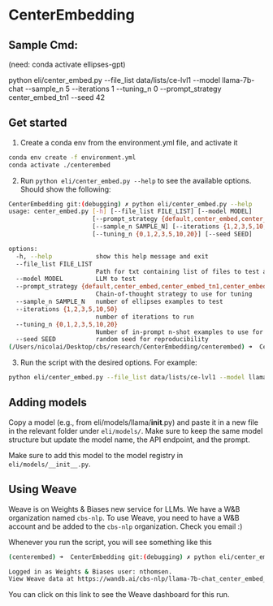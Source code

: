# CenterEmbedding

## Sample Cmd:

(need: conda activate ellipses-gpt)

python eli/center_embed.py --file_list data/lists/ce-lvl1 --model llama-7b-chat --sample_n 5 --iterations 1 --tuning_n 0 --prompt_strategy center_embed_tn1 --seed 42


## Get started
1. Create a conda env from the environment.yml file, and activate it

```bash
conda env create -f environment.yml
conda activate ./centerembed
```

2. Run `python eli/center_embed.py --help` to see the available options. Should show the following:

```bash
CenterEmbedding git:(debugging) ✗ python eli/center_embed.py --help
usage: center_embed.py [-h] [--file_list FILE_LIST] [--model MODEL]
                       [--prompt_strategy {default,center_embed,center_embed_tn1,center_embed_tn2,supervised_cot,unsupervised_cot}]
                       [--sample_n SAMPLE_N] [--iterations {1,2,3,5,10,50}]
                       [--tuning_n {0,1,2,3,5,10,20}] [--seed SEED]

options:
  -h, --help            show this help message and exit
  --file_list FILE_LIST
                        Path for txt containing list of files to test against
  --model MODEL         LLM to test
  --prompt_strategy {default,center_embed,center_embed_tn1,center_embed_tn2,supervised_cot,unsupervised_cot}
                        Chain-of-thought strategy to use for tuning
  --sample_n SAMPLE_N   number of ellipses examples to test
  --iterations {1,2,3,5,10,50}
                        number of iterations to run
  --tuning_n {0,1,2,3,5,10,20}
                        Number of in-prompt n-shot examples to use for tuning
  --seed SEED           random seed for reproducibility
(/Users/nicolai/Desktop/cbs/research/CenterEmbedding/centerembed) ➜  CenterEmbedding git:(debugging) ✗
```

3. Run the script with the desired options. For example:

```bash
python eli/center_embed.py --file_list data/lists/ce-lvl1 --model llama-7b-chat --sample_n 5 --iterations 1 --tuning_n 0 --prompt_strategy center_embed_tn1 --seed 42
```

## Adding models
Copy a model (e.g., from eli/models/llama/__init__.py) and paste it in a new file in the relevant folder under `eli/models/`. Make sure to keep the same model structure but update the model name, the API endpoint, and the prompt.

Make sure to add this model to the model registry in `eli/models/__init__.py`.

## Using Weave
Weave is on Weights & Biases new service for LLMs. We have a W&B organization named `cbs-nlp`. To use Weave, you need to have a W&B account and be added to the `cbs-nlp` organization. Check you email :)

Whenever you run the script, you will see something like this

```bash
(centerembed) ➜  CenterEmbedding git:(debugging) ✗ python eli/center_embed.py --file_list data/lists/ce-lvl1 --model llama-7b-chat --sample_n 5 --iterations 1 --tuning_n 0 --prompt_strategy center_embed_tn1 --seed 42

Logged in as Weights & Biases user: nthomsen.
View Weave data at https://wandb.ai/cbs-nlp/llama-7b-chat_center_embed_tn1_ce-lvl1_N5_Tn0_I1/weave
```
You can click on this link to see the Weave dashboard for this run.
